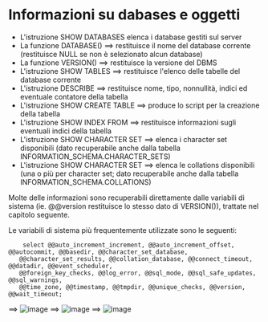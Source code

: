 # Informazioni su dabases e oggetti
  - L'istruzione SHOW DATABASES elenca i database gestiti sul server
  - La funzione DATABASE() ==> restituisce il nome del database corrente (restituisce NULL se non è selezionato alcun database)
  - La funzione VERSION() ==> restituisce la versione del DBMS
  - L'istruzione SHOW TABLES ==> restituisce l'elenco delle tabelle del database corrente
  - L'istruzione DESCRIBE <tabella> ==> restituisce nome, tipo, nonnullità, indici ed eventuale contatore della tabella
  - L'istruzione SHOW CREATE TABLE <tabella> ==> produce lo script per la creazione della tabella
  - L'istruzione SHOW INDEX FROM <tabella> ==> restituisce informazioni sugli eventuali indici della tabella
  - L'istruzione SHOW CHARACTER SET ==> elenca i character set disponibili (dato recuperabile anche dalla tabella INFORMATION_SCHEMA.CHARACTER_SETS)
  - L'istruzione SHOW CHARACTER SET ==> elenca le collations disponibili (una o più per character set; dato recuperabile anche dalla tabella INFORMATION_SCHEMA.COLLATIONS)
 

  Molte delle informazioni sono recuperabili direttamente dalle variabili di sistema (ie. @@version restituisce lo stesso dato di VERSION()), trattate nel capitolo seguente.

  Le variabili di sistema più frequentemente utilizzate sono le seguenti:

		select @@auto_increment_increment, @@auto_increment_offset, @@autocommit, @@basedir, @@character_set_database,
       @@character_set_results, @@collation_database, @@connect_timeout, @@datadir, @@event_scheduler,
       @@foreign_key_checks, @@log_error, @@sql_mode, @@sql_safe_updates, @@sql_warnings,
       @@time_zone, @@timestamp, @@tmpdir, @@unique_checks, @@version, @@wait_timeout;

==> ![image](https://github.com/pmarconcini/DB_MySql_Appunti/assets/82878995/82326bc8-536c-4b3e-bef5-a80528988dfc)
==> ![image](https://github.com/pmarconcini/DB_MySql_Appunti/assets/82878995/9769d24e-1f89-44f9-af54-d541688505da)
==> ![image](https://github.com/pmarconcini/DB_MySql_Appunti/assets/82878995/0fb3fe9c-0d90-4d6e-bb17-25f276187fca)
